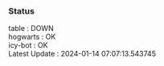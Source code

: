 ### Status


table : DOWN  
hogwarts : OK  
icy-bot : OK  
Latest Update : 2024-01-14 07:07:13.543745
